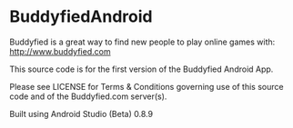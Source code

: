 BuddyfiedAndroid
================

Buddyfied is a great way to find new people to play online games with: http://www.buddyfied.com

This source code is for the first version of the Buddyfied Android App.

Please see LICENSE for Terms & Conditions governing use of this source code and of the Buddyfied.com server(s).

Built using Android Studio (Beta) 0.8.9
